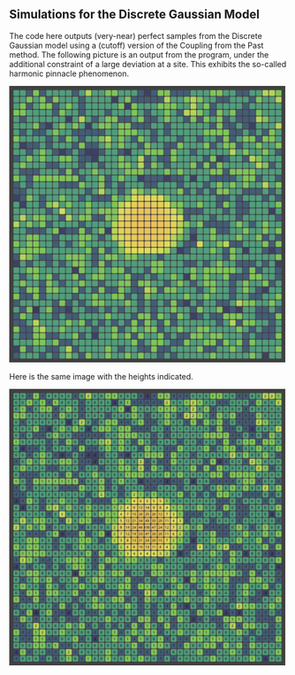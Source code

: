 ## Simulations for the Discrete Gaussian Model

The code here outputs (very-near) perfect samples from the Discrete Gaussian model using a (cutoff) version of the Coupling from the Past method. The following picture is an output from the program,
under the additional constraint of a large deviation at a site. This exhibits the so-called harmonic pinnacle phenomenon.

<img src="https://github.com/mbrc12/discrete_gaussian/blob/main/output_notext.svg" width="500" height="500">

Here is the same image with the heights indicated.

<img src="https://github.com/mbrc12/discrete_gaussian/blob/main/output.svg" width="500" height="500">

